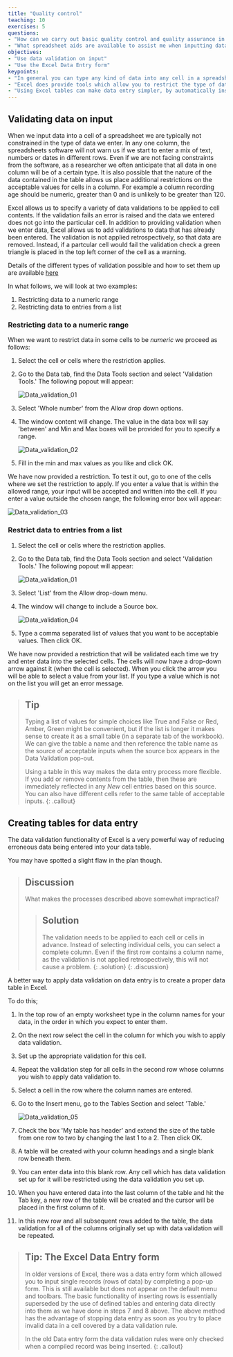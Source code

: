 ```yaml
---
title: "Quality control"
teaching: 10
exercises: 5
questions:
- "How can we carry out basic quality control and quality assurance in spreadsheets? "
- "What spreadsheet aids are available to assist me when inputting data?"
objectives:
- "Use data validation on input"
- "Use the Excel Data Entry form"
keypoints:
- "In general you can type any kind of data into any cell in a spreadsheet"
- "Excel does provide tools which allow you to restrict the type of data and ranges of values you can enter"
- "Using Excel tables can make data entry simpler, by automatically inserting new rows complete with data validation rules when needed"
---
```


## Validating data on input

When we input data into a cell of a spreadsheet we are typically not constrained in the type of data we enter.
In any one column, the spreadsheets software will not warn us if we start to enter a mix of text, numbers or dates in different rows.
Even if we are not facing constraints from the software, as a researcher we often anticipate that all data in one column will be of a certain type.
It is also possible that the nature of the data contained in the table allows us place additional restrictions on the acceptable values for cells in a column.
For example a column recording age should be numeric, greater than 0 and is unlikely to be greater than 120.

Excel allows us to specify a variety of data validations to be applied to cell contents.
If the validation fails an error is raised and the data we entered does not go into the particular cell.
In addition to providing validation when we enter data, Excel allows us to add validations to data that has already been entered.
The validation is not applied retrospectively, so that data are removed.
Instead, if a partcular cell would fail the validation check a green triangle is placed in the top left corner of the cell as a warning.

Details of the different types of validation possible and how to set them up are available [here](https://support.office.com/en-us/article/Apply-data-validation-to-cells-29FECBCC-D1B9-42C1-9D76-EFF3CE5F7249)

In what follows, we will look at two examples:

1. Restricting data to a numeric range
2. Restricting data to entries from a list


### Restricting data to a numeric range

When we want to restrict data in some cells to be *numeric* we proceed as follows:

1. Select the cell or cells where the restriction applies.
2. Go to the Data tab, find the Data Tools section and select 'Validation Tools.' The following popout will appear:

    ![Data_validation_01](../fig/spreadsheets_Data_validation_01.png)

3. Select 'Whole number' from the Allow drop down options.
4. The window content will change.
    The value in the data box will say 'between' and Min and Max boxes will be provided for you to specify a range.

    ![Data_validation_02](../fig/spreadsheets_Data_validation_02.png)

5. Fill in the min and max values as you like and click OK.

We have now provided a restriction.
To test it out, go to one of the cells where we set the restriction to apply.
If you enter a value that is within the allowed range, your input will be accepted and written into the cell.
If you enter a value outside the chosen range, the following error box will appear:

![Data_validation_03](../fig/spreadsheets_Data_validation_03.png)

### Restrict data to entries from a list


1. Select the cell or cells where the restriction applies.
2. Go to the Data tab, find the Data Tools section and select 'Validation Tools.' The following popout will appear:

    ![Data_validation_01](../fig/spreadsheets_Data_validation_01.png)

3. Select 'List' from the Allow drop-down menu.
4. The window will change to include a Source box.

    ![Data_validation_04](../fig/spreadsheets_Data_validation_04.png)

5. Type a comma separated list of values that you want to be acceptable values.
    Then click OK.

We have now provided a restriction that will be validated each time we try and
enter data into the selected cells.
The cells will now have a drop-down arrow against it (when the cell is selected).
When you click the arrow you will be able to select a value from your list.
If you type a value which is not on the list you will get an error message.


> ## Tip
> Typing a list of values for simple choices like True and False or Red, Amber, Green might be convenient, but if the list is longer it makes sense to create it as a small table (in a separate tab of the workbook).
> We can give the table a name and then reference the table name as the source of acceptable inputs when the source box appears in the Data Validation pop-out.
>
> Using a table in this way makes the data entry process more flexible.
> If you add or remove contents from the table, then these are immediately reflected in any *New* cell entries based on this source.
> You can also have different cells refer to the same table of acceptable inputs.
{: .callout}

## Creating tables for data entry

The data validation functionality of Excel is a very powerful way of reducing erroneous data being entered into your data table.

You may have spotted a slight flaw in the plan though.

> ## Discussion
>
> What makes the processes described above somewhat impractical?
>
> > ## Solution
> >
> > The validation needs to be applied to each cell or cells in advance. Instead of selecting individual cells, you can select a complete column. Even if the first row contains a column name, as the validation is not applied retrospectively, this will not cause a problem.
> {: .solution}
{: .discussion}

A better way to apply data validation on data entry is to create a proper data table in Excel.

To do this;

1. In the top row of an empty worksheet type in the column names for your data, in the order in which you expect to enter them.
2. On the next row select the cell in the column for which you wish to apply data validation.
3. Set up the appropriate validation for this cell.
4. Repeat the validation step for all cells in the second row whose columns  you wish to apply data validation to.
5. Select a cell in the row where the column names are entered.
6. Go to the Insert menu, go to the Tables Section and select 'Table.'

    ![Data_validation_05](../fig/spreadsheets_Data_validation_05.png)

5. Check the box 'My table has header' and extend the size of the table from one row to two by changing the last 1 to a 2. Then click OK.
6. A table will be created with your column headings and a single blank row beneath them.
7. You can enter data into this blank row. Any cell which has data validation set up for it will be restricted using the data validation you set up.
8. When you have entered data into the last column of the table and hit the Tab key, a new row of the table will be created and the cursor will be placed in the first column of it.
9. In this new row and all subsequent rows added to the table, the data validation for all of the columns originally set up with data validation will be repeated.

> ## Tip: The Excel Data Entry form
>
> In older versions of Excel, there was a data entry form which allowed you to input single records (rows of data) by completing a pop-up form.
> This is still available but  does not appear on the default menu and toolbars.
> The basic functionality of inserting rows is essentially superseded by the use of defined tables and entering data directly into them as we have done in steps 7 and 8 above.
> The above method has the advantage of stopping data entry as soon as you try to place invalid data in a cell covered by a data validation rule.
>
> In the old Data entry form the data validation rules were only checked when a compiled record was being inserted.
{: .callout}

